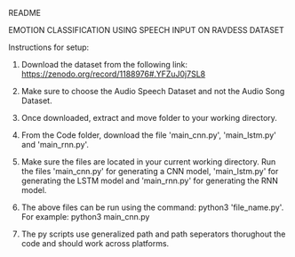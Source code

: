 README

EMOTION CLASSIFICATION USING SPEECH INPUT ON RAVDESS DATASET

Instructions for setup:

1) Download the dataset from the following link:
https://zenodo.org/record/1188976#.YFZuJ0j7SL8

2) Make sure to choose the Audio Speech Dataset and not the Audio Song Dataset. 

3) Once downloaded, extract and move folder to your working directory. 

4) From the Code folder, download the file 'main_cnn.py', 'main_lstm.py' and 'main_rnn.py'.

5) Make sure the files are located in your current working directory. Run the files 'main_cnn.py' for generating a CNN model, 'main_lstm.py' for generating the LSTM model and 'main_rnn.py' for generating the RNN model. 

6) The above files can be run using the command: python3 'file_name.py'. For example: python3 main_cnn.py

7) The py scripts use generalized path and path seperators thorughout the code and should work across platforms. 

